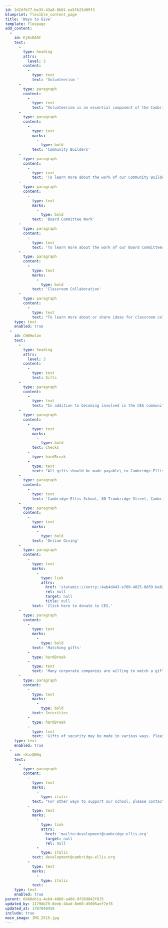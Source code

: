 ```yaml
---
id: 2d2dfb77-be33-43a8-8b81-ea5fb25d09f3
blueprint: flexible_content_page
title: 'Ways to Give'
template: flexpage
add_content:
  -
    id: KjBsDA9C
    text:
      -
        type: heading
        attrs:
          level: 3
        content:
          -
            type: text
            text: 'Volunteerism '
      -
        type: paragraph
        content:
          -
            type: text
            text: "Volunteerism is an essential component of the Cambridge-Ellis community. Board committee and PTA volunteer engagement occurs throughout the academic year, and parents will receive a request for participation in the early fall for volunteer involvement and throughout the year related to our CES PTA run events- parent involvement is voluntary and ranges from co-chairing an event to donating a baked good, for example.\_"
      -
        type: paragraph
        content:
          -
            type: text
            marks:
              -
                type: bold
            text: 'Community Builders'
      -
        type: paragraph
        content:
          -
            type: text
            text: 'To learn more about the work of our Community Builders, reach the committee chair Jess Tangren at pta2324@cambridge-ellis.org'
      -
        type: paragraph
        content:
          -
            type: text
            marks:
              -
                type: bold
            text: 'Board Committee Work'
      -
        type: paragraph
        content:
          -
            type: text
            text: 'To learn more about the work of our Board Committees, reach out the Board Co-Chairs Neil Tennenholtz and Hilary Rasmussen at cochairs2324@cambridge-ellis.org.'
      -
        type: paragraph
        content:
          -
            type: text
            marks:
              -
                type: bold
            text: 'Classroom Collaboration'
      -
        type: paragraph
        content:
          -
            type: text
            text: "To learn more about or share ideas for classroom collaboration, reach out to your child's classroom teachers."
    type: text
    enabled: true
  -
    id: CW0Hwlan
    text:
      -
        type: heading
        attrs:
          level: 3
        content:
          -
            type: text
            text: Gifts
      -
        type: paragraph
        content:
          -
            type: text
            text: "In addition to becoming involved in the CES community, financial support in all amounts is welcomed. Financial gifts will\_support the financial aid needs of our community through tuition assistance for families, professional development opportunities for our faculty, as well as the many costs of running a school.\_Gifts to Cambridge-Ellis can be made in the following ways:"
      -
        type: paragraph
        content:
          -
            type: text
            marks:
              -
                type: bold
            text: Checks
          -
            type: hardBreak
          -
            type: text
            text: "All gifts should be made payable\_to Cambridge-Ellis School. Our mailing address is:"
      -
        type: paragraph
        content:
          -
            type: text
            text: 'Cambridge-Ellis School, 80 Trowbridge Street, Cambridge, MA 02138'
      -
        type: paragraph
        content:
          -
            type: text
            marks:
              -
                type: bold
            text: 'Online Giving'
      -
        type: paragraph
        content:
          -
            type: text
            marks:
              -
                type: link
                attrs:
                  href: 'statamic://entry::4ab4d443-e760-4025-8d59-be82badb9f10'
                  rel: null
                  target: null
                  title: null
            text: 'Click here to donate to CES.'
      -
        type: paragraph
        content:
          -
            type: text
            marks:
              -
                type: bold
            text: 'Matching gifts'
          -
            type: hardBreak
          -
            type: text
            text: 'Many corporate companies are willing to match a gift to an organization of your choice. Contact your personnel office to see if your employer is willing to match your gift to Cambridge-Ellis.'
      -
        type: paragraph
        content:
          -
            type: text
            marks:
              -
                type: bold
            text: Securities
          -
            type: hardBreak
          -
            type: text
            text: 'Gifts of security may be made in various ways. Please check with your bank, broker or agent about their procedures if you are interested in transferring a gift of securities. We ask that you notify the school of your intention when making a stock donation.'
    type: text
    enabled: true
  -
    id: rKazQNHg
    text:
      -
        type: paragraph
        content:
          -
            type: text
            marks:
              -
                type: italic
            text: "For other ways to support our school, please contact us\_at\_"
          -
            type: text
            marks:
              -
                type: link
                attrs:
                  href: 'mailto:development@cambridge-ellis.org'
                  target: null
                  rel: null
              -
                type: italic
            text: development@cambridge-ellis.org
          -
            type: text
            marks:
              -
                type: italic
            text: .
    type: text
    enabled: true
parent: 6d48eb1a-4eb4-48b0-a408-df269842f815
updated_by: 1179db75-8eeb-4bad-8e60-d5005aef7ef8
updated_at: 1707840458
include: true
main_image: IMG_2515.jpg
---
```


